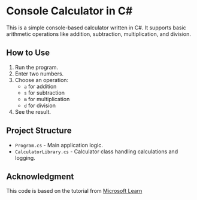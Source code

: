 # Console Calculator in C#

This is a simple console-based calculator written in C#. It supports basic arithmetic operations like addition, subtraction, multiplication, and division.

## How to Use

1. Run the program.
2. Enter two numbers.
3. Choose an operation:  
   - `a` for addition  
   - `s` for subtraction  
   - `m` for multiplication  
   - `d` for division  
4. See the result.

## Project Structure

- `Program.cs` - Main application logic.  
- `CalculatorLibrary.cs` - Calculator class handling calculations and logging.  

## Acknowledgment

This code is based on the tutorial from [Microsoft Learn](https://learn.microsoft.com/en-us/visualstudio/get-started/csharp/tutorial-console?view=vs-2022)
